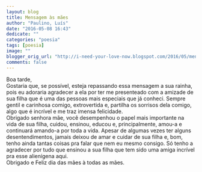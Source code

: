 ```yaml
---
layout: blog
title: Mensagem às mães
author: "Paulino, Luís"
date: "2016-05-08 16:43"
dedicate: ""
categories: "poesia"
tags: [poesia]
image: ""
blogger_orig_url: "http://i-need-your-love-now.blogspot.com/2016/05/mensagem-as-maes.html"
comments: false
---
```


Boa tarde,\
Gostaria que, se possível, esteja repassando essa mensagem a sua rainha, pois eu adoraria agradecer a ela por ter me presenteado com a amizade de sua filha que é uma das pessoas mais especiais que já conheci. Sempre gentil e carinhosa comigo, extrovertida e, partilha os sorrisos dela comigo, algo que é incrível e me traz imensa felicidade.\
Obrigado senhora mãe, você desempenhou o papel mais importante na vida de sua filha, cuidou, ensinou, educou e, principalmente, amou-a e continuará amando-a por toda a vida. Apesar de algumas vezes ter alguns desentendimentos, jamais deixou de amar e cuidar de sua filha e, bom, tenho ainda tantas coisas pra falar que nem eu mesmo consigo. Só tenho a agradecer por tudo que ensinou a sua filha que tem sido uma amiga incrível pra esse alienígena aqui.\
Obrigado e Feliz dia das mães à todas as mães.
